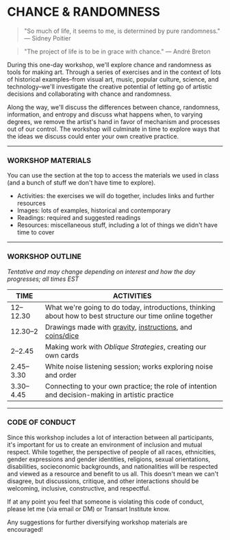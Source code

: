 # CHANCE & RANDOMNESS  

> "So much of life, it seems to me, is determined by pure randomness." — Sidney Poitier  

> "The project of life is to be in grace with chance." — André Breton  

During this one-day workshop, we'll explore chance and randomness as tools for making art. Through a series of exercises and in the context of lots of historical examples–from visual art, music, popular culture, science, and technology–we'll investigate the creative potential of letting go of artistic decisions and collaborating with chance and randomness.

Along the way, we'll discuss the differences between chance, randomness, information, and entropy and discuss what happens when, to varying degrees, we remove the artist's hand in favor of mechanism and processes out of our control. The workshop will culminate in time to explore ways that the ideas we discuss could enter your own creative practice.

***

### WORKSHOP MATERIALS  
You can use the section at the top to access the materials we used in class (and a bunch of stuff we don't have time to explore). 

* Activities: the exercises we will do together, includes links and further resources  
* Images: lots of examples, historical and contemporary  
* Readings: required and suggested readings  
* Resources: miscellaneous stuff, including a lot of things we didn't have time to cover  

***

### WORKSHOP OUTLINE  
*Tentative and may change depending on interest and how the day progresses; all times EST*  

| TIME | ACTIVITIES |
| ---- | ---------- |
| 12–12.30 | What we're going to do today, introductions, thinking about how to best structure our time online together |
| 12.30–2 | Drawings made with [gravity](Activities/1-GravityDrawings.md), [instructions](Activities/2-InstructionDrawings.md), and [coins/dice](Activities/3-DiceDrawings.md) |
| 2–2.45 | Making work with *Oblique Strategies*, creating our own cards |
| 2.45–3.30 | White noise listening session; works exploring noise and order |
| 3.30–4.45 | Connecting to your own practice; the role of intention and decision-making in artistic practice |

***

### CODE OF CONDUCT  
Since this workshop includes a lot of interaction between all participants, it's important for us to create an environment of inclusion and mutual respect. While together, the perspective of people of all races, ethnicities, gender expressions and gender identities, religions, sexual orientations, disabilities, socieconomic backgrounds, and nationalities will be respected and viewed as a resource and benefit to us all. This doesn't mean we can't disagree, but discussions, critique, and other interactions should be welcoming, inclusive, constructive, and respectful.

If at any point you feel that someone is violating this code of conduct, please let me (via email or DM) or Transart Institute know.

Any suggestions for further diversifying workshop materials are encouraged!

